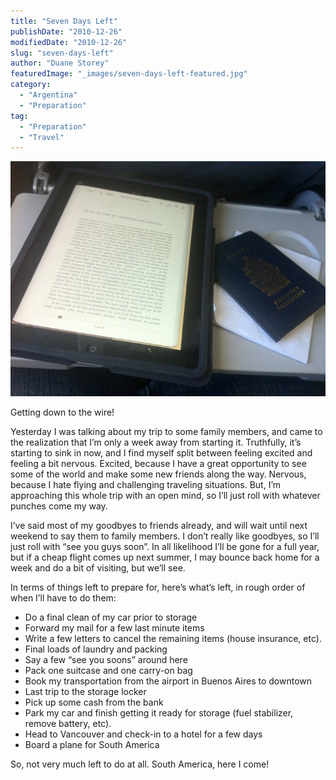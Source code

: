 ```yaml
---
title: "Seven Days Left"
publishDate: "2010-12-26"
modifiedDate: "2010-12-26"
slug: "seven-days-left"
author: "Duane Storey"
featuredImage: "_images/seven-days-left-featured.jpg"
category:
  - "Argentina"
  - "Preparation"
tag:
  - "Preparation"
  - "Travel"
---
```


[![](_images/seven-days-left-1.jpg "iPad")](http://www.migratorynerd.com/wordpress/wp-content/uploads/2010/12/150008_10150317344820637_626915636_15574142_3746610_n.jpg)

Getting down to the wire!

Yesterday I was talking about my trip to some family members, and came to the realization that I’m only a week away from starting it. Truthfully, it’s starting to sink in now, and I find myself split between feeling excited and feeling a bit nervous. Excited, because I have a great opportunity to see some of the world and make some new friends along the way. Nervous, because I hate flying and challenging traveling situations. But, I’m approaching this whole trip with an open mind, so I’ll just roll with whatever punches come my way.

I’ve said most of my goodbyes to friends already, and will wait until next weekend to say them to family members. I don’t really like goodbyes, so I’ll just roll with “see you guys soon”. In all likelihood I’ll be gone for a full year, but if a cheap flight comes up next summer, I may bounce back home for a week and do a bit of visiting, but we’ll see.

In terms of things left to prepare for, here’s what’s left, in rough order of when I’ll have to do them:

- Do a final clean of my car prior to storage
- Forward my mail for a few last minute items
- Write a few letters to cancel the remaining items (house insurance, etc).
- Final loads of laundry and packing
- Say a few “see you soons” around here
- Pack one suitcase and one carry-on bag
- Book my transportation from the airport in Buenos Aires to downtown
- Last trip to the storage locker
- Pick up some cash from the bank
- Park my car and finish getting it ready for storage (fuel stabilizer, remove battery, etc).
- Head to Vancouver and check-in to a hotel for a few days
- Board a plane for South America

So, not very much left to do at all. South America, here I come!